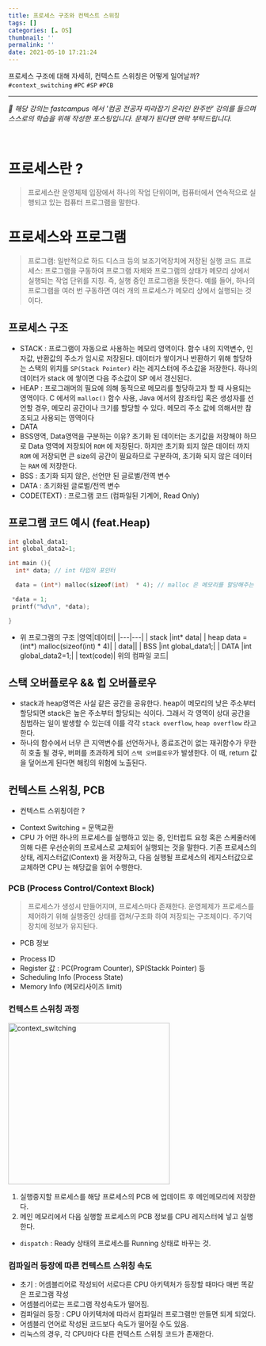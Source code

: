 ```yaml
---
title: 프로세스 구조와 컨텍스트 스위칭
tags: []
categories: [☁️ OS]
thumbnail: ''
permalink: ''
date: 2021-05-10 17:21:24
---
```


프로세스 구조에 대해 자세히, 컨텍스트 스위칭은 어떻게 일어날까?
`#context_switching` `#PC` `#SP` `#PCB`
<!-- excerpt -->
<!-- toc -->

---

*💬 해당 강의는 fastcampus 에서 '컴공 전공자 따라잡기 온라인 완주반' 강의를 들으며 스스로의 학습을 위해 작성한 포스팅입니다. 문제가 된다면 연락 부탁드립니다.*

<br>

# 프로세스란 ?
> 프로세스란 운영체제 입장에서 하나의 작업 단위이며, 컴퓨터에서 연속적으로 실행되고 있는 컴퓨터 프로그램을 말한다.

# 프로세스와 프로그램
> 프로그램: 일반적으로 하드 디스크 등의 보조기억장치에 저장된 실행 코드
> 프로세스: 프로그램을 구동하여 프로그램 자체와 프로그램의 상태가 메모리 상에서 실행되는 작업 단위를 지칭.
즉, 실행 중인 프로그램을 뜻한다. 예를 들어, 하나의 프로그램을 여러 번 구동하면 여러 개의 프로세스가 메모리 상에서 실행되는 것이다.

## 프로세스 구조
- STACK : 프로그램이 자동으로 사용하는 메모리 영역이다. 함수 내의 지역변수, 인자값, 반환값의 주소가 임시로 저장된다. 데이터가 쌓이거나 반환하기 위해 할당하는 스택의 위치를 `SP(Stack Pointer)` 라는 레지스터에 주소값을 저장한다. 하나의 데이터가 stack 에 쌓이면 다음 주소값이 SP 에서 갱신된다.
- HEAP : 프로그래머의 필요에 의해 동적으로 메모리를 할당하고자 할 때 사용되는 영역이다. C 에서의 `malloc()` 함수 사용, Java 에서의 참조타입 혹은 생성자를 선언할 경우, 메모리 공간이나 크기를 할당할 수 있다.
메모리 주소 값에 의해서만 참조되고 사용되는 영역이다
- DATA
 - BSS영역, Data영역을 구분하는 이유?
 초기화 된 데이터는 초기값을 저장해야 하므로 Data 영역에 저장되어 `ROM` 에 저장된다. 하지만 초기화 되지 않은 데이터 까지 `ROM` 에 저장되면 큰 size의 공간이 필요하므로 구분하여, 초기화 되지 않은 데이터는 `RAM` 에 저장한다.
 - BSS : 초기화 되지 않은, 선언만 된 글로벌/전역 변수
 - DATA : 초기화된 글로벌/전역 변수
- CODE(TEXT) : 프로그램 코드 (컴파일된 기계어, Read Only)

## 프로그램 코드 예시 (feat.Heap)

```C
int global_data1;
int global_data2=1;

int main (){
  int* data; // int 타입의 포인터

  data = (int*) malloc(sizeof(int)  * 4); // malloc 은 메모리를 할당해주는 동적함수.

 *data = 1;
 printf("%d\n", *data);

}
```
* 위 프로그램의 구조
|영역|데이터|
|---|---|
| stack |int* data|
| heap  data = (int*) malloc(sizeof(int)  * 4)|
| data||
| BSS |int global_data1;|
| DATA |int global_data2=1;|
| text(code)| 위의 컴파일 코드|


## 스택 오버플로우 && 힙 오버플로우
- stack과 heap영역은 사실 같은 공간을 공유한다. heap이 메모리의 낮은 주소부터 할당되면 stack은 높은 주소부터 할당되는 식이다. 그래서 각 영역이 상대 공간을 침범하는 일이 발생할 수 있는데 이를 각각 `stack overflow`, `heap overflow` 라고 한다.
- 하나의 함수에서 너무 큰 지역변수를 선언하거나, 종료조건이 없는 재귀함수가 무한히 호출 될 경우, 버퍼를 초과하게 되어 `스택 오버플로우`가 발생한다. 이 때, return 값을 덮어쓰게 된다면 해킹의 위험에 노출된다.

## 컨텍스트 스위칭, PCB

* 컨텍스트 스위칭이란 ? 
 - Context Switching = 문맥교환
 - CPU 가 어떤 하나의 프로세스를 실행하고 있는 중, 인터럽트 요청 혹은 스케줄러에 의해 다른 우선순위의 프로세스로 교체되어 실행되는 것을 말한다.
 기존 프로세스의 상태, 레지스터값(Context) 을 저장하고, 다음 실행될 프로세스의 레지스터값으로 교체하면 CPU 는 해당값을 읽어 수행한다.

### PCB (Process Control/Context Block)
> 프로세스가 생성시 만들어지며, 프로세스마다 존재한다.
운영체제가 프로세스를 제어하기 위해 실행중인 상태를 캡쳐/구조화 하여 저장되는 구조체이다.
주기억장치에 정보가 유지된다.

* PCB 정보
 - Process ID
 - Register 값 : PC(Program Counter), SP(Stackk Pointer) 등
 - Scheduling Info (Process State)
 - Memory Info (메모리사이즈 limit)

### 컨텍스트 스위칭 과정
 <img width="326" alt="context_switching" src="https://user-images.githubusercontent.com/28856435/117633911-6f577200-b1b9-11eb-852e-56afe22a999f.png">

1. 실행중지할 프로세스를 해당 프로세스의 PCB 에 업데이트 후 메인메모리에 저장한다.
2. 메인 메모리에서 다음 실행할 프로세스의 PCB 정보를 CPU 레지스터에 넣고 실행한다.
 - `dispatch` : Ready 상태의 프로세스를 Running 상태로 바꾸는 것.

### 컴파일러 등장에 따른 컨텍스트 스위칭 속도
- 초기 : 어셈블리어로 작성되어 서로다른 CPU 아키텍처가 등장할 때마다 매번 똑같은 프로그램 작성
 - 어셈블리어로는 프로그램 작성속도가 떨어짐.
- 컴파일러 등장 : CPU 아키텍처에 따라서 컴파일러 프로그램만 만들면 되게 되었다.
 - 어셈블리 언어로 작성된 코드보다 속도가 떨어질 수도 있음.
 - 리눅스의 경우, 각 CPU마다 다른 컨텍스트 스위칭 코드가 존재한다.